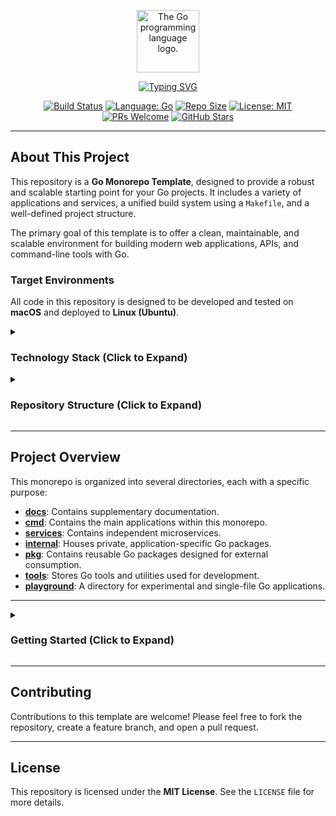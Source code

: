 <p align="center">
  <img src="https://upload.wikimedia.org/wikipedia/commons/thumb/0/05/Go_Logo_Blue.svg/1920px-Go_Logo_Blue.svg.png" alt="The Go programming language logo." width="100"/>
</p>

<p align="center">
  <a href="https://github.com/your-username/go-monorepo-template">
    <img src="https://readme-typing-svg.herokuapp.com?font=Fira+Code&size=24&pause=1000&color=00ADD8&center=true&vCenter=true&width=550&lines=Go+Monorepo+Template;A+Solid+Foundation+for+Your+Next+Project;Scalable.++Maintainable.++Efficient." alt="Typing SVG" />
  </a>
</p>

<p align="center">
  <a href="https://github.com/your-username/go-monorepo-template/actions/workflows/makefile.yml"><img src="https://github.com/your-username/go-monorepo-template/actions/workflows/makefile.yml/badge.svg" alt="Build Status"></a>
  <a href="https://go.dev/"><img src="https://img.shields.io/badge/Language-Go-blue.svg" alt="Language: Go"></a>
  <a href="https://img.shields.io/github/repo-size/your-username/go-monorepo-template"><img src="https://img.shields.io/github/repo-size/your-username/go-monorepo-template" alt="Repo Size"></a>
  <a href="https://github.com/your-username/go-monorepo-template/blob/main/LICENSE"><img src="https://img.shields.io/badge/License-MIT-yellow.svg" alt="License: MIT"></a>
  <a href="https://github.com/your-username/go-monorepo-template/pulls"><img src="https://img.shields.io/badge/PRs-welcome-brightgreen.svg?style=flat-square" alt="PRs Welcome"></a>
  <a href="https://github.com/your-username/go-monorepo-template/stargazers"><img src="https://img.shields.io/github/stars/your-username/go-monorepo-template" alt="GitHub Stars"></a>
</p>

---

## About This Project

This repository is a **Go Monorepo Template**, designed to provide a robust and scalable starting point for your Go projects. It includes a variety of applications and services, a unified build system using a `Makefile`, and a well-defined project structure.

The primary goal of this template is to offer a clean, maintainable, and scalable environment for building modern web applications, APIs, and command-line tools with Go.

### Target Environments

All code in this repository is designed to be developed and tested on **macOS** and deployed to **Linux (Ubuntu)**.

<details>
<summary><h3>Technology Stack (Click to Expand)</h3></summary>

This template utilizes a curated set of technologies to ensure a high-quality development experience and a performant end product.

---

### **Core Application & CLI**

- **Language:** [**Go**](https://go.dev/doc/) (v1.22+)
- **Web Router:** [**`net/http`**](https://pkg.go.dev/net/http/)
- **CLI Framework:** [**`flag`**](https://pkg.go.dev/flag/)
- **Database ORM:** [**GORM**](https://gorm.io/docs/)
- **Database Access:** [**`database/sql`**](https://pkg.go.dev/database/sql/)
- **Database Driver (PostgreSQL):** [**`lib/pq`**](https://pkg.go.dev/github.com/lib/pq)
- **Database Migrations:** **GORM Auto-Migration** & **SQL Files**

### **Developer Experience & Tooling**

- **Package & Environment Management:** [**Go Modules & Toolchain**](https://go.dev/doc/tool/)
- **Linter & Formatter:** [**`go fmt`**](https://pkg.go.dev/cmd/gofmt/) & [**`go vet`**](https://pkg.go.dev/cmd/vet/)
- **Configuration:** Environment variables and JSON files.
- **Live Reloading:** [**Air**](https://github.com/air-verse/air)

### **Frontend & User Experience**

- **Client-Side Interactivity:** [**htmx**](https://htmx.org/docs/) (v2.0.0)
- **Templating:** [**`html/template`**](https://pkg.go.dev/html/template/)
- **Forms & Validation:** Manual struct population and methods, with client-side validation using HTML5.

### **Authentication**

- **Core Authentication:** [**`golang.org/x/crypto/bcrypt`**](https://pkg.go.dev/golang.org/x/crypto/bcrypt) and JWTs.

### **Deployment & Production**

- **Web Server / Reverse Proxy:** [**Caddy**](https://caddyserver.com/docs/) (v2)
- **Asset Management:** [**`embed`**](https://pkg.go.dev/embed/)

</details>

<details>
<summary><h3>Repository Structure (Click to Expand)</h3></summary>

```sh
/
├── cmd/
│   ├── demo-http-server/
��   └── demo-cli-tool/
├── docs/
├── internal/
├── pkg/
├── services/
│   └── demo-user-service/
├── tools/
├── .env.example
├── .gitignore
├── go.mod
├── go.sum
├── LICENSE
├── Makefile
└── README.md
```

</details>

---

## Project Overview

This monorepo is organized into several directories, each with a specific purpose:

- **[docs](./docs)**: Contains supplementary documentation.
- **[cmd](./cmd)**: Contains the main applications within this monorepo.
- **[services](./services)**: Contains independent microservices.
- **[internal](./internal)**: Houses private, application-specific Go packages.
- **[pkg](./pkg)**: Contains reusable Go packages designed for external consumption.
- **[tools](./tools)**: Stores Go tools and utilities used for development.
- **[playground](./playground)**: A directory for experimental and single-file Go applications.

---

<details>
<summary><h3>Getting Started (Click to Expand)</h3></summary>

#### 1. Prerequisites

- Go 1.22+
- A running PostgreSQL instance

#### 2. Clone the Repository

First, fork this repository. Then, clone your forked repository to your local machine.

```bash
git clone https://github.com/your-username/go-monorepo-template.git
cd go-monorepo-template
```

#### 3. Customize the Module Path

Run the following command to replace the placeholder module path with your own:

```bash
find . -type f -name "*.go" -exec sed -i '' 's|github.com/your-username/go-monorepo-template|your-module-path|g' {} +
sed -i '' 's|github.com/your-username/go-monorepo-template|your-module-path|g' go.mod
```
**Note:** Replace `your-module-path` with your actual module path (e.g., `github.com/your-username/your-repo-name`).

#### 4. Set Up Environment

```bash
# Copy the example environment file
cp .env.example .env
```

Update your `.env` file with the correct connection string for your PostgreSQL database.

#### 5. Running a Project

To run a project, use the provided `Makefile`. The `APP` variable specifies which application to run.

```bash
# Run the demo-http-server (default)
make run

# Run the demo-user-service
make run APP=demo-user-service

# Run the demo-cli-tool with the "hello" command
make run APP=demo-cli-tool -- hello --name "World"
```

For live reloading during development:

```bash
# Live-reload the demo-http-server
make run/live APP=demo-http-server
```

To see a full list of available commands and applications, run:

```bash
make help
```

</details>

---

## Contributing

Contributions to this template are welcome! Please feel free to fork the repository, create a feature branch, and open a pull request.

---

## License

This repository is licensed under the **MIT License**. See the `LICENSE` file for more details.
